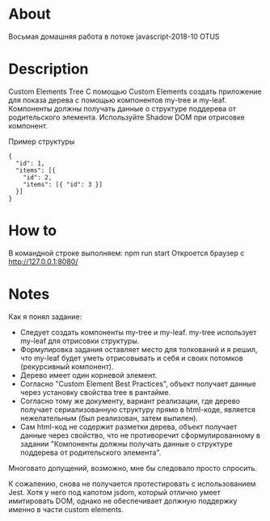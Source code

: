 # About
Восьмая домашняя работа в потоке javascript-2018-10 OTUS

# Description
Custom Elements Tree
С помощью Custom Elements создать приложение для показа дерева с помощью компонентов my-tree и my-leaf. Компоненты должны получать данные о структуре поддерева от родительского элемента. Используйте Shadow DOM при отрисовке компонент.

Пример структуры
```
{
  "id": 1,
  "items": [{
    "id": 2,
    "items": [{ "id": 3 }]
  }]
}
```
# How to
В командной строке выполняем:
npm run start
Откроется браузер с http://127.0.0.1:8080/

# Notes
Как я понял задание:
- Следует создать компоненты my-tree и my-leaf. my-tree использует my-leaf для отрисовки структуры.
- Формулировка задания оставляет место для толкований и я решил, что my-leaf будет уметь отрисовывать и себя и своих потомков (рекурсивный компонент).
- Дерево имеет один корневой элемент.
- Согласно "Custom Element Best Practices", объект получает данные через установку свойства tree в рантайме.
- Согласно тому же документу, вариант реализации, где дерево получает сериализованную структуру прямо в html-коде, является нежелательным (был реализован, затем выпилен).
- Сам html-код не содержит разметки дерева, объект получает данные через свойство, что не противоречит сформулированному в задании "Компоненты должны получать данные о структуре поддерева от родительского элемента".

Многовато допущений, возможно, мне бы следовало просто спросить.

К сожалению, снова не получается протестировать с использованием Jest. Хотя у него под капотом jsdom, 
который отлично умеет имитировать DOM, однако не обеспечивает должную поддержку именно в части custom elements.
